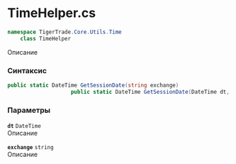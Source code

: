 
# TimeHelper.cs
```csharp
namespace TigerTrade.Core.Utils.Time  
    class TimeHelper
```

Описание

### Синтаксис
```csharp
public static DateTime GetSessionDate(string exchange)
                    public static DateTime GetSessionDate(DateTime dt, string exchange)
```

### Параметры
**`dt`** `DateTime`  
 Описание  
  
**`exchange`** `string`  
 Описание  
  

                    
                    